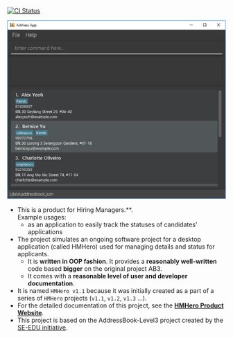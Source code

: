 [![CI Status](https://github.com/se-edu/addressbook-level3/workflows/Java%20CI/badge.svg)](https://github.com/se-edu/addressbook-level3/actions)

![Ui](docs/images/Ui.png)

* This is a product for Hiring Managers.**.<br>
  Example usages:
  * as an application to easily track the statuses of candidates' applications
* The project simulates an ongoing software project for a desktop application (called HMHero) used for managing details and status for  applicants.
  * It is **written in OOP fashion**. It provides a **reasonably well-written** code based **bigger** on the original project AB3.
  * It comes with a **reasonable level of user and developer documentation**.
* It is named `HMHero v1.1` because it was initially created as a part of a series of `HMHero` projects (`v1.1`, `v1.2`, `v1.3` ...).
* For the detailed documentation of this project, see the **[HMHero Product Website](https://nus-cs2103-ay2223s2.github.io/tp/)**.
* This project is based on the AddressBook-Level3 project created by the [SE-EDU initiative](https://se-education.org#https://se-education.org/#contributing).
